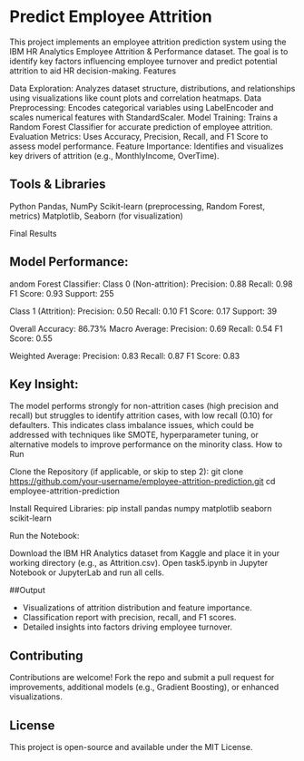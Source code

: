 # Predict Employee Attrition

This project implements an employee attrition prediction system using the IBM HR Analytics Employee Attrition & Performance dataset. The goal is to identify key factors influencing employee turnover and predict potential attrition to aid HR decision-making.
Features

Data Exploration: Analyzes dataset structure, distributions, and relationships using visualizations like count plots and correlation heatmaps.
Data Preprocessing: Encodes categorical variables using LabelEncoder and scales numerical features with StandardScaler.
Model Training: Trains a Random Forest Classifier for accurate prediction of employee attrition.
Evaluation Metrics: Uses Accuracy, Precision, Recall, and F1 Score to assess model performance.
Feature Importance: Identifies and visualizes key drivers of attrition (e.g., MonthlyIncome, OverTime).

## Tools & Libraries

Python
Pandas, NumPy
Scikit-learn (preprocessing, Random Forest, metrics)
Matplotlib, Seaborn (for visualization)

Final Results
## Model Performance:

andom Forest Classifier:
Class 0 (Non-attrition):
Precision: 0.88
Recall: 0.98
F1 Score: 0.93
Support: 255


Class 1 (Attrition):
Precision: 0.50
Recall: 0.10
F1 Score: 0.17
Support: 39


Overall Accuracy: 86.73%
Macro Average:
Precision: 0.69
Recall: 0.54
F1 Score: 0.55


Weighted Average:
Precision: 0.83
Recall: 0.87
F1 Score: 0.83





## Key Insight:
The model performs strongly for non-attrition cases (high precision and recall) but struggles to identify attrition cases, with low recall (0.10) for defaulters. This indicates class imbalance issues, which could be addressed with techniques like SMOTE, hyperparameter tuning, or alternative models to improve performance on the minority class.
How to Run

Clone the Repository (if applicable, or skip to step 2):
git clone https://github.com/your-username/employee-attrition-prediction.git
cd employee-attrition-prediction


Install Required Libraries:
pip install pandas numpy matplotlib seaborn scikit-learn


Run the Notebook:

Download the IBM HR Analytics dataset from Kaggle and place it in your working directory (e.g., as Attrition.csv).
Open task5.ipynb in Jupyter Notebook or JupyterLab and run all cells.



##Output

- Visualizations of attrition distribution and feature importance.
- Classification report with precision, recall, and F1 scores.
- Detailed insights into factors driving employee turnover.

## Contributing
Contributions are welcome! Fork the repo and submit a pull request for improvements, additional models (e.g., Gradient Boosting), or enhanced visualizations.
## License
This project is open-source and available under the MIT License.
